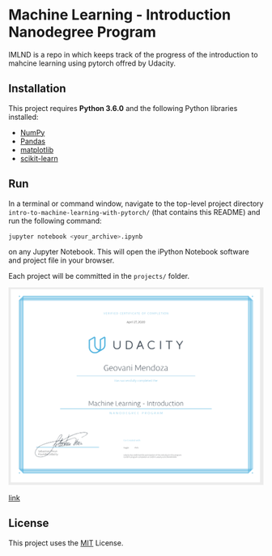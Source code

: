 # Machine Learning - Introduction Nanodegree Program
IMLND is a repo in which keeps track of the progress of the introduction to mahcine learning using pytorch offred by Udacity.

## Installation
This project requires **Python 3.6.0** and the following Python libraries installed:
- [NumPy](http://www.numpy.org/)
- [Pandas](http://pandas.pydata.org)
- [matplotlib](http://matplotlib.org/)
- [scikit-learn](http://scikit-learn.org/stable/)

## Run
In a terminal or command window, navigate to the top-level project directory `intro-to-machine-learning-with-pytorch/` (that contains this README) and run the following command:
```bash
jupyter notebook <your_archive>.ipynb
```
on any Jupyter Notebook.
This will open the iPython Notebook software and project file in your browser.

Each project will be committed in the `projects/` folder.

![](assets/certificate.png)

[link](https://confirm.udacity.com/RAAMVKKN)
## License
This project uses the [MIT](https://choosealicense.com/licenses/mit/) License.